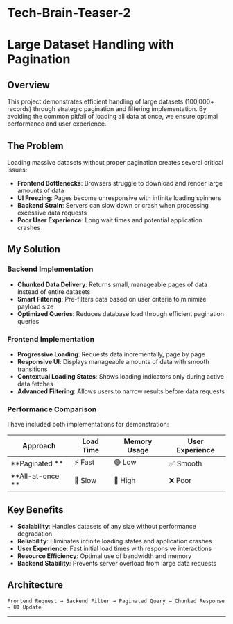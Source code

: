 # Tech-Brain-Teaser-2

# Large Dataset Handling with Pagination

## Overview

This project demonstrates efficient handling of large datasets (100,000+ records) through strategic pagination and filtering implementation. By avoiding the common pitfall of loading all data at once, we ensure optimal performance and user experience.

## The Problem

Loading massive datasets without proper pagination creates several critical issues:

- **Frontend Bottlenecks**: Browsers struggle to download and render large amounts of data
- **UI Freezing**: Pages become unresponsive with infinite loading spinners
- **Backend Strain**: Servers can slow down or crash when processing excessive data requests
- **Poor User Experience**: Long wait times and potential application crashes

## My Solution

### Backend Implementation
- **Chunked Data Delivery**: Returns small, manageable pages of data instead of entire datasets
- **Smart Filtering**: Pre-filters data based on user criteria to minimize payload size
- **Optimized Queries**: Reduces database load through efficient pagination queries

### Frontend Implementation  
- **Progressive Loading**: Requests data incrementally, page by page
- **Responsive UI**: Displays manageable amounts of data with smooth transitions
- **Contextual Loading States**: Shows loading indicators only during active data fetches
- **Advanced Filtering**: Allows users to narrow results before data requests

### Performance Comparison

I have included both implementations for demonstration:

| Approach | Load Time | Memory Usage | User Experience |
|----------|-----------|--------------|-----------------|
| **Paginated ** | ⚡ Fast | 🟢 Low | ✅ Smooth |
| **All-at-once ** | 🐌 Slow | 🔴 High | ❌ Poor |

## Key Benefits

- **Scalability**: Handles datasets of any size without performance degradation
- **Reliability**: Eliminates infinite loading states and application crashes  
- **User Experience**: Fast initial load times with responsive interactions
- **Resource Efficiency**: Optimal use of bandwidth and memory
- **Backend Stability**: Prevents server overload from large data requests

## Architecture

```
Frontend Request → Backend Filter → Paginated Query → Chunked Response → UI Update
```

---
